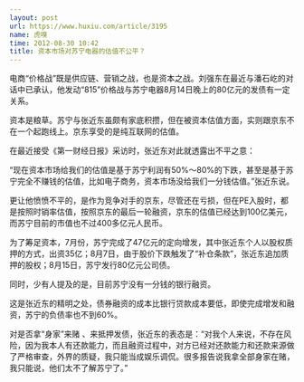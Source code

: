 ```yaml
---
layout: post
url: https://www.huxiu.com/article/3195
name: 虎嗅
time: 2012-08-30 10:42
title: 资本市场对苏宁电器的估值不公平？
---
```

电商“价格战”既是供应链、营销之战，也是资本之战。刘强东在最近与潘石屹的对话中已承认，他发动“815”价格战与苏宁电器8月14日晚上的80亿元的发债有一定关系。

资本是粮草。苏宁与张近东虽颇有家底积攒，但在被资本估值方面，实则跟京东不在一个起跑线上。京东享受的是纯互联网的估值。

在最近接受《第一财经日报》采访时，张近东对此就透露出不平之意：

“现在资本市场给我们的估值是基于苏宁利润有50%～80%的下跌，甚至是基于苏宁完全不赚钱的估值，比如电子商务，资本市场没给我们一分钱估值。”张近东说。

更让他愤愤不平的，是作为竞争对手的京东，尽管还在亏损，但在PE入股时，都是按照时销率估值，按照京东的最后一轮融资，京东的估值已经达到100亿美元，而苏宁目前的市值也不过400多亿元人民币。

为了筹足资本，7月份，苏宁完成了47亿元的定向增发，其中张近东个人以股权质押的方式，出资35亿；8月7日，由于股价下跌触发了“补仓条款”，张近东追加质押的股权；8月15日，苏宁发行80亿元公司债。

同时，少有人提及的是，目前苏宁没有一分钱的银行融资。

这是张近东的精明之处，债券融资的成本比银行贷款成本要低，即使完成增发和融资，苏宁的负债率也不到60%。

对是否拿“身家”来赌 、来抵押发债，张近东的表态是：“对我个人来说，不存在风险，因为我本人有还款能力，而且融资过程中，对方已经对还款能力和还款来源做了严格审查，外界的质疑，我只能当成娱乐调侃。很多报告说我拿全部身家在赌，我只能说，他们太不了解苏宁了。”


